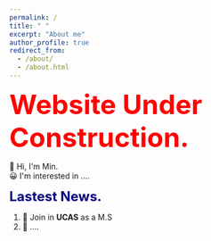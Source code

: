 ```yaml
---
permalink: /
title: " "
excerpt: "About me"
author_profile: true
redirect_from: 
  - /about/
  - /about.html
---
```


<font color=red size=8 > <strong> Website Under Construction. </strong> </font>    

👋 Hi, I'm Min.     
😀 I'm interested in ....

<font color=Navy size=5 > <strong> Lastest News. </strong> </font>  

1. 🚀  Join in __UCAS__ as a M.S  
2. 🌟  ....  

